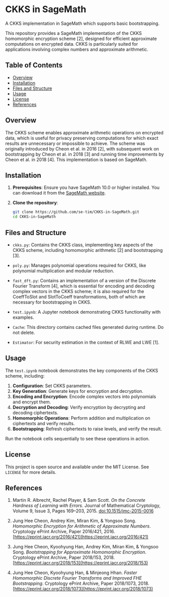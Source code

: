 
# CKKS in SageMath
A CKKS implementation in SageMath which supports basic bootstrapping.

This repository provides a SageMath implementation of the CKKS homomorphic encryption scheme [2], designed for efficient approximate computations on encrypted data. CKKS is particularly suited for applications involving complex numbers and approximate arithmetic.

## Table of Contents
- [Overview](#overview)
- [Installation](#installation)
- [Files and Structure](#files-and-structure)
- [Usage](#usage)
- [License](#license)
- [References](#references)

## Overview

The CKKS scheme enables approximate arithmetic operations on encrypted data, which is useful for privacy preserving computations for which exact results are unnecessary or impossible to achieve. The scheme was originally introduced by Cheon et al. in 2016 [2], with subsequent work on bootstrapping by Cheon et al. in 2018 [3] and running time improvements by Cheon et al. in 2018 [4]. This implementation is based on SageMath.

## Installation

1. **Prerequisites**: Ensure you have SageMath 10.0 or higher installed. You can download it from the [SageMath website](https://www.sagemath.org/download.html).
   
2. **Clone the repository**:
   ```bash
   git clone https://github.com/se-tim/CKKS-in-SageMath.git
   cd CKKS-in-SageMath
   ```

## Files and Structure

- `ckks.py`: Contains the CKKS class, implementing key aspects of the CKKS scheme, including homomorphic arithmetic [2] and bootstrapping [3].
  
- `poly.py`: Manages polynomial operations required for CKKS, like polynomial multiplication and modular reduction.

- `fast_dft.py`: Contains an implementation of a version of the Discrete Fourier Transform [4], which is essential for encoding and decoding complex vectors in the CKKS scheme; it is also required for the CoeffToSlot and SlotToCoeff transformations, both of which are necessary for bootstrapping in CKKS.

- `test.ipynb`: A Jupyter notebook demonstrating CKKS functionality with examples.

- `Cache`: This directory contains cached files generated during runtime. Do not delete.

- `Estimator`: For security estimation in the context of RLWE and LWE [1].

## Usage

The `test.ipynb` notebook demonstrates the key components of the CKKS scheme, including:

1. **Configuration**: Set CKKS parameters.
2. **Key Generation**: Generate keys for encryption and decryption.
3. **Encoding and Encryption**: Encode complex vectors into polynomials and encrypt them.
4. **Decryption and Decoding**: Verify encryption by decrypting and decoding ciphertexts.
5. **Homomorphic Operations**: Perform addition and multiplication on ciphertexts and verify results.
6. **Bootstrapping**: Refresh ciphertexts to raise levels, and verify the result.

Run the notebook cells sequentially to see these operations in action.

## License

This project is open source and available under the MIT License. See `LICENSE` for more details.

## References

1. Martin R. Albrecht, Rachel Player, & Sam Scott. *On the Concrete Hardness of Learning with Errors*. Journal of Mathematical Cryptology, Volume 9, Issue 3, Pages 169–203, 2015. [doi:10.1515/jmc-2015-0016](https://doi.org/10.1515/jmc-2015-0016)

2. Jung Hee Cheon, Andrey Kim, Miran Kim, & Yongsoo Song. *Homomorphic Encryption for Arithmetic of Approximate Numbers*. Cryptology ePrint Archive, Paper 2016/421, 2016. [https://eprint.iacr.org/2016/421](https://eprint.iacr.org/2016/421)

3. Jung Hee Cheon, Kyoohyung Han, Andrey Kim, Miran Kim, & Yongsoo Song. *Bootstrapping for Approximate Homomorphic Encryption*. Cryptology ePrint Archive, Paper 2018/153, 2018. [https://eprint.iacr.org/2018/153](https://eprint.iacr.org/2018/153)

4. Jung Hee Cheon, Kyoohyung Han, & Minjeong Hhan. *Faster Homomorphic Discrete Fourier Transforms and Improved FHE Bootstrapping*. Cryptology ePrint Archive, Paper 2018/1073, 2018. [https://eprint.iacr.org/2018/1073](https://eprint.iacr.org/2018/1073)
